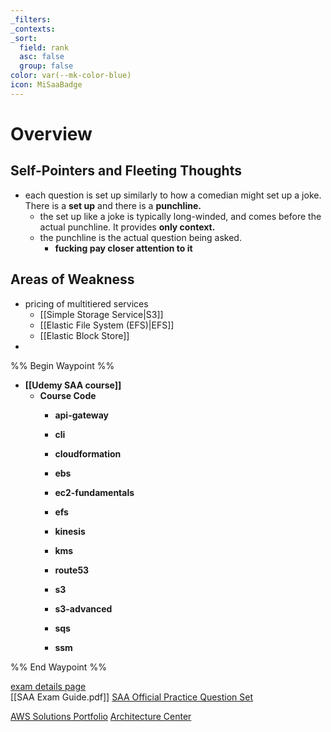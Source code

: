 ```yaml
---
_filters: 
_contexts: 
_sort:
  field: rank
  asc: false
  group: false
color: var(--mk-color-blue)
icon: MiSaaBadge
---
```

# Overview

## Self-Pointers and Fleeting Thoughts
- each question is set up similarly to how a comedian might set up a joke. There is a **set up** and there is a **punchline.**
	- the set up like a joke is typically long-winded, and comes before the actual punchline.  It provides **only context.**
	- the punchline is the actual question being asked.
		- **fucking pay closer attention to it**

## Areas of Weakness
- pricing of multitiered services
	- [[Simple Storage Service|S3]]
	- [[Elastic File System (EFS)|EFS]]
	- [[Elastic Block Store]]
- 

%% Begin Waypoint %%
- **[[Udemy SAA course]]**
	- **Course Code**
		- **api-gateway**

		- **cli**

		- **cloudformation**

		- **ebs**

		- **ec2-fundamentals**

		- **efs**

		- **kinesis**

		- **kms**

		- **route53**

		- **s3**

		- **s3-advanced**

		- **sqs**

		- **ssm**


%% End Waypoint %%

[exam details page](https://aws.amazon.com/certification/certified-solutions-architect-associate/)  
[[SAA Exam Guide.pdf]] 
[SAA Official Practice Question Set](https://explore.skillbuilder.aws/learn/course/external/view/elearning/13266/aws-certified-solutions-architect-associate-official-practice-question-set-saa-c03-english)

[AWS Solutions Portfolio](https://aws.amazon.com/solutions/?nc1=f_cc)
[Architecture Center](https://aws.amazon.com/architecture/?nc1=f_cc)


